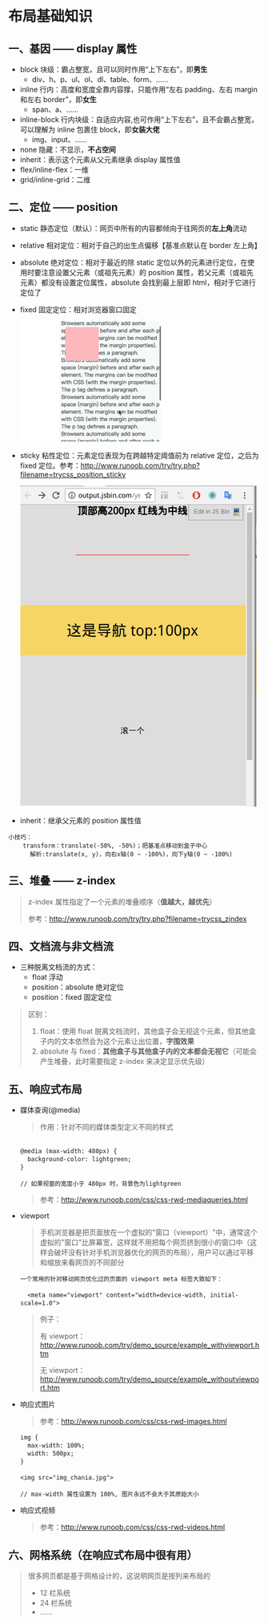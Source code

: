 # 布局基础知识

## 一、基因 —— display 属性

- block 块级：霸占整宽，且可以同时作用“上下左右”，即**男生**
  - div、h、p、ul、ol、dl、table、form、......
- inline 行内：高度和宽度全靠内容撑，只能作用“左右 padding、左右 margin 和左右 border”，即**女生**
  - span、a、......
- inline-block 行内块级：自适应内容,也可作用“上下左右”，且不会霸占整宽，可以理解为 inline 包裹住 block，即**女装大佬**
  - img、input、......
- none 隐藏：不显示，**不占空间**
- inherit：表示这个元素从父元素继承 display 属性值
- flex/inline-flex：一维
- grid/inline-grid：二维

## 二、定位 —— position

- static 静态定位（默认）：网页中所有的内容都倾向于往网页的**左上角**流动
- relative 相对定位：相对于自己的出生点偏移【基准点默认在 border 左上角】
- absolute 绝对定位：相对于最近的除 static 定位以外的元素进行定位，在使用时要注意设置父元素（或祖先元素）的 position 属性，若父元素（或祖先元素）都没有设置定位属性，absolute 会找到最上层即 html，相对于它进行定位了
- fixed 固定定位：相对浏览器窗口固定

  ![404](images/fixed固定定位.gif)

- sticky 粘性定位：元素定位表现为在跨越特定阈值前为 relative 定位，之后为 fixed 定位。参考：http://www.runoob.com/try/try.php?filename=trycss_position_sticky

  ![404](images/sticky粘性定位.gif)

- inherit：继承父元素的 position 属性值

```
小技巧：
    transform：translate(-50%, -50%)；把基准点移动到盒子中心
      解析:translate(x, y)，向右x轴(0 ~ -100%)，向下y轴(0 ~ -100%)
```

## 三、堆叠 —— z-index

> z-index 属性指定了一个元素的堆叠顺序（**值越大，越优先**）
>
> 参考：http://www.runoob.com/try/try.php?filename=trycss_zindex

## 四、文档流与非文档流

- 三种脱离文档流的方式：
  - float 浮动
  - position：absolute 绝对定位
  - position：fixed 固定定位

> 区别：
>
> 1. float：使用 float 脱离文档流时，其他盒子会无视这个元素，但其他盒子内的文本依然会为这个元素让出位置，**字围效果**
> 2. absolute 与 fixed：**其他盒子与其他盒子内的文本都会无视它**（可能会产生堆叠，此时需要指定 z-index 来决定显示优先级）

## 五、响应式布局

- 媒体查询(@media)

  > 作用：针对不同的媒体类型定义不同的样式

  ```

  @media (max-width: 480px) {
    background-color: lightgreen;
  }

  // 如果视窗的宽度小于 480px 时，背景色为lightgreen
  ```

  > 参考：http://www.runoob.com/css/css-rwd-mediaqueries.html

- viewport

  > 手机浏览器是把页面放在一个虚拟的"窗口（viewport）"中，通常这个虚拟的"窗口"比屏幕宽，这样就不用把每个网页挤到很小的窗口中（这样会破坏没有针对手机浏览器优化的网页的布局），用户可以通过平移和缩放来看网页的不同部分

  ```
  一个常用的针对移动网页优化过的页面的 viewport meta 标签大致如下：

    <meta name="viewport" content="width=device-width, initial-scale=1.0">
  ```

  > 例子：
  >
  > 有 viewport：http://www.runoob.com/try/demo_source/example_withviewport.htm
  >
  > 无 viewport：http://www.runoob.com/try/demo_source/example_withoutviewport.htm

- 响应式图片

  > 参考：http://www.runoob.com/css/css-rwd-images.html

  ```
  img {
    max-width: 100%;
    width: 500px;
  }

  <img src="img_chania.jpg">

  // max-width 属性设置为 100%, 图片永远不会大于其原始大小
  ```

- 响应式视频

  > 参考：http://www.runoob.com/css/css-rwd-videos.html

## 六、网格系统（在响应式布局中很有用）

> 很多网页都是基于网格设计的，这说明网页是按列来布局的
>
> - 12 栏系统
> - 24 栏系统
> - ......

